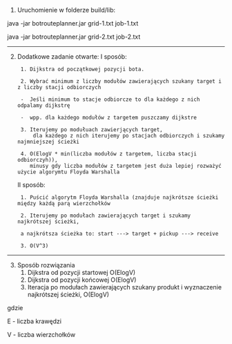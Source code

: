1. Uruchomienie w folderze build/lib:

java -jar botrouteplanner.jar grid-1.txt job-1.txt

java -jar botrouteplanner.jar grid-2.txt job-2.txt


----------------------------------------------------------------------


2. Dodatkowe zadanie otwarte:
    I sposób:
    
        1. Dijkstra od początkowej pozycji bota.
       
        2. Wybrać minimum z liczby modułów zawierających szukany target i z liczby stacji odbiorczych
       
        -  Jeśli minimum to stacje odbiorcze to dla każdego z nich odpalamy dijkstrę
        
        -  wpp. dla każdego modułów z targetem puszczamy dijkstre
        
        3. Iterujemy po modułuach zawierjących target,
            dla każdego z nich iterujemy po stacjach odbiorczych i szukamy najmniejszej ścieżki
            
        4. O(ElogV * min(liczba modułów z targetem, liczba stacji odbiorczyh)),
           minusy gdy liczba modułów z targetem jest duża lepiej rozważyć użycie algorymtu Floyda Warshalla




    II sposób:
    
        1. Puścić algorytm Floyda Warshalla (znajduje najkrótsze ścieżki między każdą parą wierzchołków
        
        2. Iterujemy po modułach zawierających target i szukamy najkrótszej ścieżki,
        
        a najkrótsza ścieżka to: start ---> target + pickup ---> receive
        
        3. O(V^3)


----------------------------------------------------------------------


3. Sposób rozwiązania
    1. Dijkstra od pozycji startowej O(ElogV)
    2. Dijkstra od pozycji końcowej O(ElogV)
    3. Iteracja po modułach zawierających szukany produkt i wyznaczenie najkrótszej ścieżki,
    O(ElogV)

gdzie

E - liczba krawędzi

V - liczba wierzchołków

